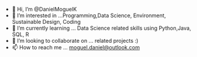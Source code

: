 - 👋 Hi, I’m @DanielMoguelK
- 👀 I’m interested in ...Programming,Data Science, Environment, Sustainable Design, Coding
- 🌱 I’m currently learning ... Data Science related skills using Python,Java, SQL, R
- 💞️ I’m looking to collaborate on ... related projects :)
- 📫 How to reach me ... moguel.daniel@outlook.com

<!---
DanielMoguelK/DanielMoguelK is a ✨ special ✨ repository because its `README.md` (this file) appears on your GitHub profile.
You can click the Preview link to take a look at your changes.
--->
